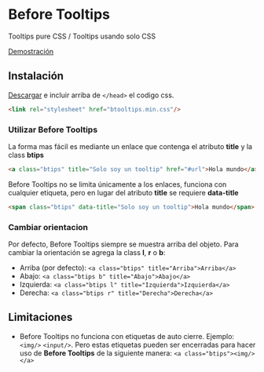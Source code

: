 # Before Tooltips
Tooltips pure CSS / Tooltips usando solo CSS

[Demostración](https://zkreations.github.io/Before-Tooltips/)

## Instalación

[Descargar](https://github.com/zkreations/Before-Tooltips/archive/master.zip) e incluir arriba de `</head>` el codigo css.

```html
<link rel="stylesheet" href="btooltips.min.css"/>
```

### Utilizar Before Tooltips

La forma mas fácil es mediante un enlace que contenga el atributo **title** y la class **btips**

```html
<a class="btips" title="Solo soy un tooltip" href="#url">Hola mundo</a>
```

Before Tooltips no se limita únicamente a los enlaces, funciona con cualquier etiqueta, pero en lugar del atributo **title** se requiere **data-title**

```html
<span class="btips" data-title="Solo soy un tooltip">Hola mundo</span>
```

### Cambiar orientacion

Por defecto, Before Tooltips siempre se muestra arriba del objeto. Para cambiar la orientación se agrega la class **l**, **r** o **b**:

* Arriba (por defecto): `<a class="btips" title="Arriba">Arriba</a>`
* Abajo: `<a class="btips b" title="Abajo">Abajo</a>`
* Izquierda: `<a class="btips l" title="Izquierda">Izquierda</a>`
* Derecha: `<a class="btips r" title="Derecha">Derecha</a>`

## Limitaciones

* Before Tooltips no funciona con etiquetas de auto cierre. Ejemplo: `<img/>` `<input/>`. Pero estas etiquetas pueden ser encerradas para hacer uso de **Before Tooltips** de la siguiente manera: `<a class="btips"><img/></a>`
